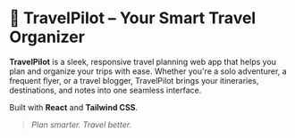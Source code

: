 # 🧳 TravelPilot – Your Smart Travel Organizer

**TravelPilot** is a sleek, responsive travel planning web app that helps you plan and organize your trips with ease. Whether you're a solo adventurer, a frequent flyer, or a travel blogger, TravelPilot brings your itineraries, destinations, and notes into one seamless interface.

Built with **React** and **Tailwind CSS**.

> _Plan smarter. Travel better._

